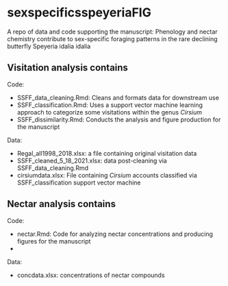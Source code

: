 # sexspecificsspeyeriaFIG
A repo of data and code supporting the manuscript: Phenology and nectar chemistry contribute to sex-specific foraging patterns in the rare declining butterfly Speyeria idalia idalia


Visitation analysis contains
-----

Code:

- SSFF_data_cleaning.Rmd: Cleans and formats data for downstream use<br>
- SSFF_classification.Rmd: Uses a support vector machine learning approach to categorize some visitations within the genus *Cirsium*<br>
- SSFF_dissimilarity.Rmd: Conducts the analysis and figure production for the manuscript<br>

Data:
- Regal_all1998_2018.xlsx:  a file containing original visitation data<br>
- SSFF_cleaned_5_18_2021.xlsx: data post-cleaning via SSFF_data_cleaning.Rmd<br>
- cirsiumdata.xlsx: File containing *Cirsium* accounts classified via SSFF_classification support vector machine


Nectar analysis contains
-----

Code:

- nectar.Rmd: Code for analyzing nectar concentrations and producing figures for the manuscript<br>
-
Data:
- concdata.xlsx: concentrations of nectar compounds
